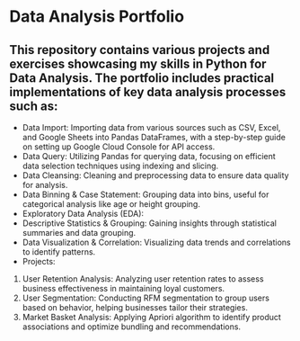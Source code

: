 # Data Analysis Portfolio

## This repository contains various projects and exercises showcasing my skills in Python for Data Analysis. The portfolio includes practical implementations of key data analysis processes such as:
- Data Import: Importing data from various sources such as CSV, Excel, and Google Sheets into Pandas DataFrames, with a step-by-step guide on setting up Google Cloud Console for API access.
- Data Query: Utilizing Pandas for querying data, focusing on efficient data selection techniques using indexing and slicing.
- Data Cleansing: Cleaning and preprocessing data to ensure data quality for analysis.
- Data Binning & Case Statement: Grouping data into bins, useful for categorical analysis like age or height grouping.
- Exploratory Data Analysis (EDA):
- Descriptive Statistics & Grouping: Gaining insights through statistical summaries and data grouping.
- Data Visualization & Correlation: Visualizing data trends and correlations to identify patterns.
- Projects:
1. User Retention Analysis: Analyzing user retention rates to assess business effectiveness in maintaining loyal customers.
2. User Segmentation: Conducting RFM segmentation to group users based on behavior, helping businesses tailor their strategies.
3. Market Basket Analysis: Applying Apriori algorithm to identify product associations and optimize bundling and recommendations.
